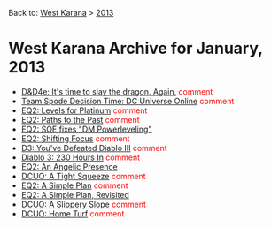 Back to: [West Karana](/posts/westkarana.md) > [2013](/posts/2013/westkarana.md)
# West Karana Archive for January, 2013

* [D&D4e: It's time to slay the dragon. Again.](10555.md) <span style="color:red;">comment</span>
* [Team Spode Decision Time: DC Universe Online](10548.md) <span style="color:red;">comment</span>
* [EQ2: Levels for Platinum](10560.md) <span style="color:red;">comment</span>
* [EQ2: Paths to the Past](10566.md) <span style="color:red;">comment</span>
* [EQ2: SOE fixes "DM Powerleveling"](10571.md) <span style="color:red;"></span>
* [EQ2: Shifting Focus](10575.md) <span style="color:red;">comment</span>
* [D3: You've Defeated Diablo III](10579.md) <span style="color:red;">comment</span>
* [Diablo 3: 230 Hours In](10585.md) <span style="color:red;">comment</span>
* [EQ2: An Angelic Presence](10589.md) <span style="color:red;"></span>
* [DCUO: A Tight Squeeze](10595.md) <span style="color:red;">comment</span>
* [EQ2: A Simple Plan](10599.md) <span style="color:red;">comment</span>
* [EQ2: A Simple Plan, Revisited](10604.md) <span style="color:red;"></span>
* [DCUO: A Slippery Slope](10616.md) <span style="color:red;">comment</span>
* [DCUO: Home Turf](10625.md) <span style="color:red;">comment</span>
